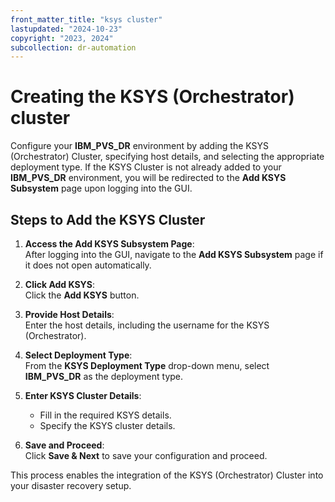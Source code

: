 ```yaml
---
front_matter_title: "ksys cluster"
lastupdated: "2024-10-23"
copyright: "2023, 2024"
subcollection: dr-automation
---
```

# Creating the KSYS (Orchestrator) cluster

Configure your **IBM_PVS_DR** environment by adding the KSYS (Orchestrator) Cluster, specifying host details, and selecting the appropriate deployment type. If the KSYS Cluster is not already added to your **IBM_PVS_DR** environment, you will be redirected to the **Add KSYS Subsystem** page upon logging into the GUI.

## Steps to Add the KSYS Cluster

1. **Access the Add KSYS Subsystem Page**:  
   After logging into the GUI, navigate to the **Add KSYS Subsystem** page if it does not open automatically.

2. **Click Add KSYS**:  
   Click the **Add KSYS** button.

3. **Provide Host Details**:  
   Enter the host details, including the username for the KSYS (Orchestrator).

4. **Select Deployment Type**:  
   From the **KSYS Deployment Type** drop-down menu, select **IBM_PVS_DR** as the deployment type.

5. **Enter KSYS Cluster Details**:  
   - Fill in the required KSYS details.  
   - Specify the KSYS cluster details.

6. **Save and Proceed**:  
   Click **Save & Next** to save your configuration and proceed.

This process enables the integration of the KSYS (Orchestrator) Cluster into your disaster recovery setup.
